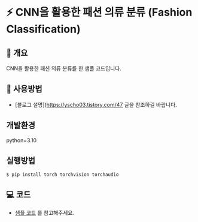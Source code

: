 # ⚡ CNN을 활용한 패션 의류 분류 (Fashion Classification)

## 📘 개요
CNN을 활용한 패션 의류 분류를 한 샘플 코드입니다.  

## 🚀 사용방법  
- [블로그 설명](https://yscho03.tistory.com/47 글을 참조하길 바랍니다.

## 개발환경
python=3.10

## 실행방법
```
$ pip install torch torchvision torchaudio
```

## 💻 코드
- [샘플 코드](train.ipynb) 를 참고해주세요.